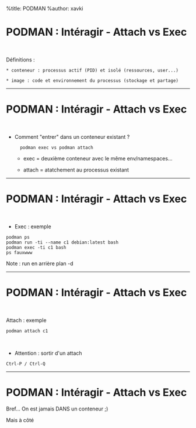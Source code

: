 %title: PODMAN
%author: xavki


# PODMAN : Intéragir - Attach vs Exec 

<br>

Définitions :

	* conteneur : processus actif (PID) et isolé (ressources, user...)

	* image : code et environnement du processus (stockage et partage)

----------------------------------------------------------------------

# PODMAN : Intéragir - Attach vs Exec 

<br>

* Comment "entrer" dans un conteneur existant ?

		podman exec vs podman attach

	* exec = deuxième conteneur avec le même env/namespaces...

	* attach = atatchement au processus existant 

----------------------------------------------------------------------

# PODMAN : Intéragir - Attach vs Exec 

<br>

* Exec : exemple

```
podman ps
podman run -ti --name c1 debian:latest bash
podman exec -ti c1 bash
ps fauxwww
```

Note : run en arrière plan -d

----------------------------------------------------------------------

# PODMAN : Intéragir - Attach vs Exec 

<br>

Attach : exemple

```
podman attach c1
```

<br>

* Attention : sortir d'un attach

```
Ctrl-P / Ctrl-Q
```

----------------------------------------------------------------------

# PODMAN : Intéragir - Attach vs Exec 



Bref... On est jamais DANS un conteneur ;)

Mais à côté
